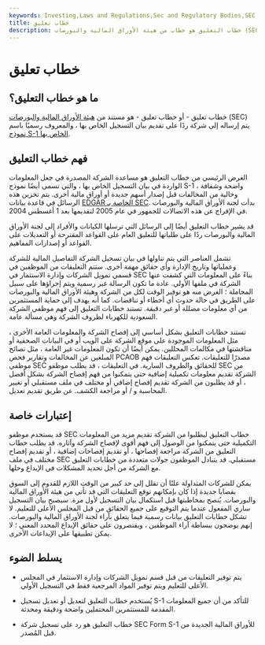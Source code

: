 ```yaml
---
keywords: Investing,Laws and Regulations,Sec and Regulatory Bodies,SEC
title: خطاب تعليق
description: خطاب التعليق هو خطاب من هيئة الأوراق المالية والبورصات (SEC) يتم إرساله إلى الشركة ردًا على تقديم بيان التسجيل الخاص بها.
---
```


# خطاب تعليق
## ما هو خطاب التعليق؟

خطاب تعليق - أو خطاب تعليق - هو مستند من [هيئة الأوراق المالية والبورصات](/sec) (SEC) يتم إرساله إلى شركة ردًا على تقديم بيان التسجيل الخاص بها ، والمعروف رسميًا باسم [نموذج S-1 الخاص بها](/sec-form-s-1).

## فهم خطاب التعليق

الغرض الرئيسي من خطاب التعليق هو مساعدة الشركة المصدرة في جعل المعلومات الواردة في بيان التسجيل الخاص بها ، والتي تسمى أيضًا نموذج S-1 ، واضحة وشفافة وخالية من المخالفات قبل إصدار أسهم جديدة أو أوراق مالية أخرى. يتم تخزين هذه الرسائل في قاعدة بيانات [EDGAR الخاصة بـ SEC](/edgar). بدأت لجنة الأوراق المالية والبورصات في الإفراج عن هذه الاتصالات للجمهور في عام 2005 لتقديمها بعد 1 أغسطس 2004.

قد يشير خطاب التعليق أيضًا إلى الرسائل التي ترسلها الكيانات والأفراد إلى لجنة الأوراق المالية والبورصات ردًا على طلباتها للتعليق العام على القواعد المقترحة أو التعديلات على القواعد أو إصدارات المفاهيم.

تشمل العناصر التي يتم تناولها في بيان تسجيل الشركة التفاصيل المالية للشركة وعملياتها وتاريخ الإدارة وأي حقائق مهمة أخرى. ستتم التعليقات من الموظفين في قسمي تمويل الشركات وإدارة الاستثمار في SEC بناءً على المعلومات التي كشفت عنها الشركة في ملفها الأولي. عادة ما تكون الرسالة غير رسمية ويتم إجراؤها على سبيل المجاملة ؛ الغرض منه هو توفير الوقت لكل من الشركة وهيئة الأوراق المالية والبورصات على الطريق في حالة حدوث أي أخطاء أو تناقضات. كما أنه يهدف إلى حماية المستثمرين من أي معلومات مضللة أو غير دقيقة. تستند خطابات التعليق إلى فهم موظفي الشركة السعودية للكهرباء لظروف الشركة وهي مسألة عامة.

تستند خطابات التعليق بشكل أساسي إلى إفصاح الشركة والمعلومات العامة الأخرى ، مثل المعلومات الموجودة على موقع الشركة على الويب أو في البيانات الصحفية أو مناقشتها في مكالمات المحللين. يمكن أيضًا أن تكون المعلومات غير العامة ، مثل نصائح المبلغين عن المخالفات وتقارير فحص PCAOB مصدرًا للتعليقات. تعكس التعليقات فهم موظفي SEC للحقائق والظروف السارية. في التعليقات ، قد يطلب موظفو SEC من الشركة تقديم معلومات تكميلية إضافية حتى يتمكنوا من فهم إفصاح الشركة بشكل أفضل ، أو قد يطلبون من الشركة تقديم إفصاح إضافي أو مختلف في ملف مستقبلي أو تغيير المحاسبة و / أو مراجعة الكشف. عن طريق تقديم تعديل.

## إعتبارات خاصة

قد يستخدم موظفو SEC خطاب التعليق ليطلبوا من الشركة تقديم مزيد من المعلومات التكميلية حتى يتمكنوا من الوصول إلى فهم أقوى لإفصاح الشركة وآثاره. قد يطلب خطاب التعليق من الشركة مراجعة إفصاحها ، أو تقديم إفصاحات إضافية ، أو تقديم إفصاح مختلف في ملف SEC مستقبلي. قد يتبادل الموظفون جولات متعددة من خطابات التعليق مع الشركة من أجل تحديد المشكلات في الإيداع وحلها.

يمكن للشركات المتداولة علنًا أن تقلل إلى حد كبير من الوقت اللازم للقدوم إلى السوق بقضايا جديدة إذا كان بإمكانهم توقع التعليقات التي قد تأتي من هيئة الأوراق المالية والبورصات. يُنصح بمخاطبتها قبل استكمال بيان التسجيل لأول مرة. سيصبح بيان التسجيل ساري المفعول عندما يتم التوقيع على جميع الحقائق من قبل المجلس الأعلى للتعليم. لا تشكل خطابات التعليق بيانات رسمية فيما يتعلق بآراء لجنة الأوراق المالية والبورصات. إنهم يوضحون ببساطة آراء الموظفين ، ويقتصرون على حقائق الإيداع المحدد المعني ؛ لا يمكن تطبيقها على الإيداعات الأخرى.

## يسلط الضوء

- يتم توفير التعليقات من قبل قسم تمويل الشركات وإدارة الاستثمار في المجلس الأعلى للتعليم ويتم توفير المواد المرجعية فقط في التسجيل الأولي.

- يُستخدم خطاب التعليق لتعديل أو تعديل تسجيل S-1 للتأكد من أن جميع المعلومات المقدمة للمستثمرين المحتملين واضحة ودقيقة ومحدثة.

- خطاب التعليق هو رد على تسجيل شركة SEC Form S-1 للأوراق المالية الجديدة من قبل المُصدر.

